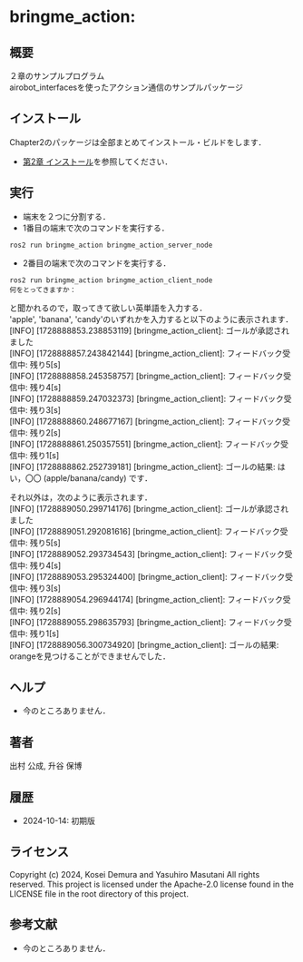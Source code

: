 # bringme_action:  
## 概要
２章のサンプルプログラム  
airobot_interfacesを使ったアクション通信のサンプルパッケージ


## インストール
Chapter2のパッケージは全部まとめてインストール・ビルドをします．
- [第2章 インストール](https://github.com/AI-Robot-Book/chapter2)を参照してください．


## 実行  
- 端末を２つに分割する．
- 1番目の端末で次のコマンドを実行する．  
```
ros2 run bringme_action bringme_action_server_node  
```
- 2番目の端末で次のコマンドを実行する．
```
ros2 run bringme_action bringme_action_client_node
何をとってきますか：
```
と聞かれるので，取ってきて欲しい英単語を入力する．  
'apple', 'banana', 'candy'のいずれかを入力すると以下のように表示されます．  
[INFO] [1728888853.238853119] [bringme_action_client]: ゴールが承認されました  
[INFO] [1728888857.243842144] [bringme_action_client]: フィードバック受信中: 残り5[s]  
[INFO] [1728888858.245358757] [bringme_action_client]: フィードバック受信中: 残り4[s]  
[INFO] [1728888859.247032373] [bringme_action_client]: フィードバック受信中: 残り3[s]  
[INFO] [1728888860.248677167] [bringme_action_client]: フィードバック受信中: 残り2[s]  
[INFO] [1728888861.250357551] [bringme_action_client]: フィードバック受信中: 残り1[s]  
[INFO] [1728888862.252739181] [bringme_action_client]: ゴールの結果: はい，〇〇 (apple/banana/candy) です．  

それ以外は，次のように表示されます．  
[INFO] [1728889050.299714176] [bringme_action_client]: ゴールが承認されました  
[INFO] [1728889051.292081616] [bringme_action_client]: フィードバック受信中: 残り5[s]  
[INFO] [1728889052.293734543] [bringme_action_client]: フィードバック受信中: 残り4[s]  
[INFO] [1728889053.295324400] [bringme_action_client]: フィードバック受信中: 残り3[s]  
[INFO] [1728889054.296944174] [bringme_action_client]: フィードバック受信中: 残り2[s]  
[INFO] [1728889055.298635793] [bringme_action_client]: フィードバック受信中: 残り1[s]  
[INFO] [1728889056.300734920] [bringme_action_client]: ゴールの結果: orangeを見つけることができませんでした．

## ヘルプ
- 今のところありません．
　
 
## 著者
出村 公成, 升谷 保博


## 履歴
- 2024-10-14: 初期版


## ライセンス
Copyright (c) 2024, Kosei Demura and Yasuhiro Masutani All rights reserved. This project is licensed under the Apache-2.0 license found in the LICENSE file in the root directory of this project.


## 参考文献
- 今のところありません．

